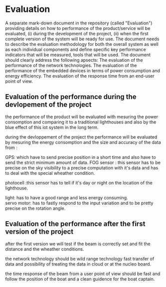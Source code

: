 # Evaluation 

A separate mark-down document in the repository (called "Evaluation") providing details on how to performance of the product/service will be evaluated, 
(i) during the development of the project, (ii) when the first complete version of the system will be ready for use. The document needs to describe the
evaluation methodology for both the overall system as well as each individual components and define specific key performance indicators that will be measured,
tools that will be used.
The document should clearly address the following apsects:
The evaluation of the performance of the network technologies.
The evaluation of the performance of the embedded devices in terms of power consumption and energy efficiency.
The evaluation of the response time from an end-user point of view.

## Evaluation of the performance during the devlopement of the project 

the performance of the product will be evaluated with  mesuring  the power consomption and comparing it to a traditional lighthouses
and also by the blue effect of this iot system  in the long term.

during the devloppement of the project the performance will be evaluated by mesuring the energy consomption and the size and accuracy of the data from :

  GPS: which have to send precise position in a short time and also have to send the strict minimum amount of data.
  FOG sensor : this sensor has to be precise on the sky visibility to  a precise computation with it's data and has to deal with the special wheather condition.

  photocell :this sensor has to tell if it's day or night on the location of the lighthouse. 

  light: has to have a good range and less energy consuming.   
  servo motor: has to fastly respond to the input variation and to be pretty precise on the rotation angle. 

## Evaluation of the performance after the first version of the project 
after the first version we will test if the beam is correctly set and fit the distance and the wheather conditions. 

the network technology should be wild range technology fast transfer of data and possibility of treating the data in cloud or at the nucleo board.

the time response of the beam from a user point of view should be fast and follow the position of the boat  and a clean guidence for the boat captain.
